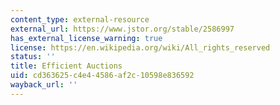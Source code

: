 ```yaml
---
content_type: external-resource
external_url: https://www.jstor.org/stable/2586997
has_external_license_warning: true
license: https://en.wikipedia.org/wiki/All_rights_reserved
status: ''
title: Efficient Auctions
uid: cd363625-c4e4-4586-af2c-10598e836592
wayback_url: ''
---
```

